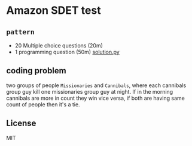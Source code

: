 # Amazon SDET test

## `pattern`
 - 20 Multiple choice questions (20m)
 - 1 programming question (50m) [solution.py](main.py)

## coding problem
two groups of people `Missionaries` and `Cannibals`, where each cannibals group guy kill one missionaries group guy at night. If in the morning cannibals are more in count they win vice versa, if both are having same count of people then it's a tie.

## License
MIT